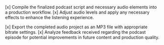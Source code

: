 [x] Compile the finalized podcast script and necessary audio elements into a production workflow.
[x] Adjust audio levels and apply any necessary effects to enhance the listening experience.


[x] Export the completed audio project as an MP3 file with appropriate bitrate settings.
[x] Analyze feedback received regarding the podcast episode for potential improvements in future content and production quality.